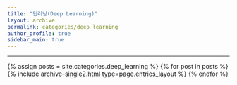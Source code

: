 ```yaml
---
title: "딥러닝(Deep Learning)"
layout: archive
permalink: categories/deep_learning
author_profile: true
sidebar_main: true
---
```


<!-- 공백이 포함되어 있는 카테고리 이름의 경우 site.categories['a b c'] 이런식으로! -->

***

{% assign posts = site.categories.deep_learning %}
{% for post in posts %} {% include archive-single2.html type=page.entries_layout %} {% endfor %}
